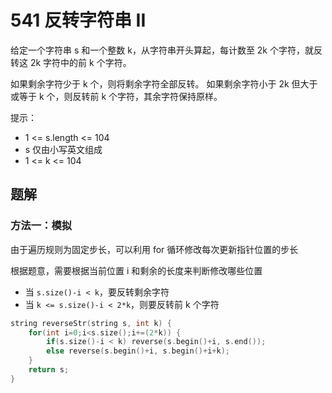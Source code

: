 
# 541 反转字符串 II

给定一个字符串 s 和一个整数 k，从字符串开头算起，每计数至 2k 个字符，就反转这 2k 字符中的前 k 个字符。

如果剩余字符少于 k 个，则将剩余字符全部反转。
如果剩余字符小于 2k 但大于或等于 k 个，则反转前 k 个字符，其余字符保持原样。

提示：

- 1 <= s.length <= 104
- s 仅由小写英文组成
- 1 <= k <= 104

## 题解

### 方法一：模拟

由于遍历规则为固定步长，可以利用 for 循环修改每次更新指针位置的步长

根据题意，需要根据当前位置 i 和剩余的长度来判断修改哪些位置

- 当 `s.size()-i < k`，要反转剩余字符
- 当 `k <= s.size()-i < 2*k`，则要反转前 k 个字符

```cpp
string reverseStr(string s, int k) {
    for(int i=0;i<s.size();i+=(2*k)) {
        if(s.size()-i < k) reverse(s.begin()+i, s.end());
        else reverse(s.begin()+i, s.begin()+i+k);
    }
    return s;
}
```
